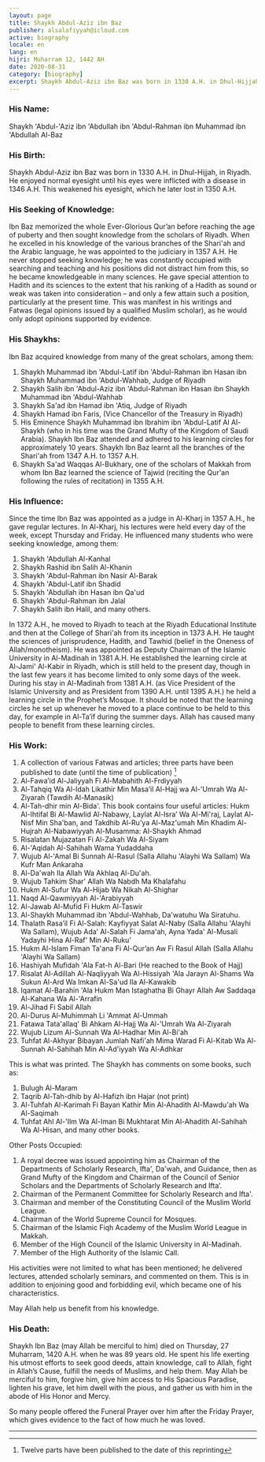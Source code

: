 ```yaml
---
layout: page
title: Shaykh Abdul-Aziz ibn Baz
publisher: alsalafiyyah@icloud.com
active: biography
locale: en
lang: en
hijri: Muharram 12, 1442 AH
date: 2020-08-31
category: [biography]
excerpt: Shaykh Abdul-Aziz ibn Baz was born in 1330 A.H. in Dhul-Hijjah, in Riyadh. He enjoyed normal eyesight until his eyes were inflicted with a disease in 1346 A.H.
---
```


### His Name:
Shaykh 'Abdul-'Aziz ibn 'Abdullah ibn 'Abdul-Rahman ibn Muhammad ibn 'Abdullah Al-Baz

### His Birth:
Shaykh Abdul-Aziz ibn Baz was born in 1330 A.H. in Dhul-Hijjah, in Riyadh. He enjoyed normal eyesight until his eyes were inflicted with a disease in 1346 A.H. This weakened his eyesight, which he later lost in 1350 A.H.

### His Seeking of Knowledge:
Ibn Baz memorized the whole Ever-Glorious Qur’an before reaching the age of puberty and then sought knowledge from the scholars of Riyadh. When he excelled in his knowledge of the various branches of the Shari'ah and the Arabic language, he was appointed to the judiciary in 1357 A.H. He never stopped seeking knowledge; he was constantly occupied with searching and teaching and his positions did not distract him from this, so he became knowledgeable in many sciences. He gave special attention to Hadith and its sciences to the extent that his ranking of a Hadith as sound or weak was taken into consideration – and only a few attain such a position, particularly at the present time. This was manifest in his writings and Fatwas (legal opinions issued by a qualified Muslim scholar), as he would only adopt opinions supported by evidence.

### His Shaykhs:
Ibn Baz acquired knowledge from many of the great scholars, among them:

1. Shaykh Muhammad ibn 'Abdul-Latif ibn 'Abdul-Rahman ibn Hasan ibn Shaykh Muhammad ibn 'Abdul-Wahhab, Judge of Riyadh
2. Shaykh Salih ibn 'Abdul-Aziz ibn 'Abdul-Rahman ibn Hasan ibn Shaykh Muhammad ibn 'Abdul-Wahhab
3. Shaykh Sa'ad ibn Hamad ibn 'Atiq, Judge of Riyadh
4. Shaykh Hamad ibn Faris, (Vice Chancellor of the Treasury in Riyadh)
5. His Eminence Shaykh Muhammad ibn Ibrahim ibn 'Abdul-Latif Al Al-Shaykh (who in his time was the Grand Mufty of the Kingdom of Saudi Arabia). Shaykh Ibn Baz attended and adhered to his learning circles for approximately 10 years. Shaykh Ibn Baz learnt all the branches of the Shari'ah from 1347 A.H. to 1357 A.H.
6. Shaykh Sa'ad Waqqas Al-Bukhary, one of the scholars of Makkah from whom Ibn Baz learned the science of Tajwid (reciting the Qur'an following the rules of recitation) in 1355 A.H.

### His Influence:
Since the time Ibn Baz was appointed as a judge in Al-Kharj in 1357 A.H., he gave regular lectures. In Al-Kharj, his lectures were held every day of the week, except Thursday and Friday. He influenced many students who were seeking knowledge, among them:
1. Shaykh 'Abdullah Al-Kanhal
2. Shaykh Rashid ibn Salih Al-Khanin
3. Shaykh 'Abdul-Rahman ibn Nasir Al-Barak
4. Shaykh 'Abdul-Latif ibn Shadid
5. Shaykh 'Abdullah ibn Hasan ibn Qa'ud
6. Shaykh 'Abdul-Rahman ibn Jalal
7. Shaykh Salih ibn Halil, and many others.

In 1372 A.H., he moved to Riyadh to teach at the Riyadh Educational Institute and then at the College of Shari'ah from its inception in 1373 A.H. He taught the sciences of jurisprudence, Hadith, and Tawhid (belief in the Oneness of Allah/monotheism). He was appointed as Deputy Chairman of the Islamic University in Al-Madinah in 1381 A.H. He established the learning circle at Al-Jami' Al-Kabir in Riyadh, which is still held to the present day, though in the last few years it has become limited to only some days of the week. During his stay in Al-Madinah from 1381 A.H. (as Vice President of the Islamic University and as President from 1390 A.H. until 1395 A.H.) he held a learning circle in the Prophet’s Mosque. It should be noted that the learning circles he set up whenever he moved to a place continue to be held to this day, for example in Al-Ta’if during the summer days. Allah has caused many people to benefit from these learning circles.

### His Work:
1. A collection of various Fatwas and articles; three parts have been published to date (until the time of publication) [^1]
2. Al-Fawa’id Al-Jaliyyah Fi Al-Mabahith Al-Frdiyyah
3. Al-Tahqiq Wa Al-Idah Likathir Min Masa’il Al-Hajj wa Al-'Umrah Wa Al-Ziyarah (Tawdih Al-Manasik)
4. Al-Tah-dhir min Al-Bida'. This book contains four useful articles: Hukm Al-Ihtifal Bi Al-Mawlid Al-Nabawy, Laylat Al-Isra’ Wa Al-Mi'raj, Laylat Al-Nisf Min Sha'ban, and Takdhib Al-Ru’ya Al-Maz'umah Min Khadim Al-Hujrah Al-Nabawiyyah Al-Musamma: Al-Shaykh Ahmad
5. Risalatan Mujazatan Fi Al-Zakah Wa Al-Siyam
6. Al-'Aqidah Al-Sahihah Wama Yudaddaha
7. Wujub Al-'Amal Bi Sunnah Al-Rasul (Salla Allahu 'Alayhi Wa Sallam) Wa Kufr Man Ankaraha
8. Al-Da'wah Ila Allah Wa Akhlaq Al-Du'ah.
9. Wujub Tahkim Shar' Allah Wa Nabdh Ma Khalafahu
10. Hukm Al-Sufur Wa Al-Hijab Wa Nikah Al-Shighar
11. Naqd Al-Qawmiyyah Al-'Arabiyyah
12. Al-Jawab Al-Mufid Fi Hukm Al-Taswir
13. Al-Shaykh Muhammad ibn 'Abdul-Wahhab, Da'watuhu Wa Siratuhu.
14. Thalath Rasa’il Fi Al-Salah: Kayfiyyat Salat Al-Naby (Salla Allahu 'Alayhi Wa Sallam), Wujub Ada’ Al-Salah Fi Jama'ah, Ayna Yada' Al-Musali Yadayhi Hina Al-Raf' Min Al-Ruku'
15. Hukm Al-Islam Fiman Ta'ana Fi Al-Qur’an Aw Fi Rasul Allah (Salla Allahu 'Alayhi Wa Sallam)
16. Hashiyah Mufidah 'Ala Fat-h Al-Bari (He reached to the Book of Hajj)
17. Risalat Al-Adillah Al-Naqliyyah Wa Al-Hissiyah 'Ala Jarayn Al-Shams Wa Sukun Al-Ard Wa Imkan Al-Sa'ud Ila Al-Kawakib
18. Iqamat Al-Barahin 'Ala Hukm Man Istaghatha Bi Ghayr Allah Aw Saddaqa Al-Kahana Wa Al-'Arrafin
19. Al-Jihad Fi Sabil Allah
20. Al-Durus Al-Muhimmah Li 'Ammat Al-Ummah
21. Fatawa Tata'allaq' Bi Ahkam Al-Hajj Wa Al-'Umrah Wa Al-Ziyarah
22. Wujub Lizum Al-Sunnah Wa Al-Hadhar Min Al-Bi'ah
23. Tuhfat Al-Akhyar Bibayan Jumlah Nafi'ah Mima Warad Fi Al-Kitab Wa Al-Sunnah Al-Sahihah Min Al-Ad'iyyah Wa Al-Adhkar

This is what was printed. The Shaykh has comments on some books, such as:

1. Bulugh Al-Maram
2. Taqrib Al-Tah-dhib by Al-Hafizh ibn Hajar (not print)
3. Al-Tuhfah Al-Karimah Fi Bayan Kathir Min Al-Ahadith Al-Mawdu'ah Wa Al-Saqimah
4. Tuhfat Ahl Al-'Ilm Wa Al-Iman Bi Mukhtarat Min Al-Ahadith Al-Sahihah Wa Al-Hisan, and many other books.
 
Other Posts Occupied:

1. A royal decree was issued appointing him as Chairman of the Departments of Scholarly Research, Ifta', Da'wah, and Guidance, then as Grand Mufty of the Kingdom and Chairman of the Council of Senior Scholars and the Departments of Scholarly Research and Ifta’.
2. Chairman of the Permanent Committee for Scholarly Research and Ifta'.
3. Chairman and member of the Constituting Council of the Muslim World League.
4. Chairman of the World Supreme Council for Mosques.
5. Chairman of the Islamic Fiqh Academy of the Muslim World League in Makkah.
6. Member of the High Council of the Islamic University in Al-Madinah.
7. Member of the High Authority of the Islamic Call.

His activities were not limited to what has been mentioned; he delivered lectures, attended scholarly seminars, and commented on them. This is in addition to enjoining good and forbidding evil, which became one of his characteristics.

May Allah help us benefit from his knowledge.

### His Death:
Shaykh Ibn Baz (may Allah be merciful to him) died on Thursday, 27 Muharram, 1420 A.H. when he was 89 years old. He spent his life exerting his utmost efforts to seek good deeds, attain knowledge, call to Allah, fight in Allah’s Cause, fulfill the needs of Muslims, and help them. May Allah be merciful to him, forgive him, give him access to His Spacious Paradise, lighten his grave, let him dwell with the pious, and gather us with him in the abode of His Honor and Mercy.

So many people offered the Funeral Prayer over him after the Friday Prayer, which gives evidence to the fact of how much he was loved.

---
[^1]: Twelve parts have been published to the date of this reprinting
